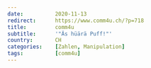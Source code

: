 ```yaml
---
date:          2020-11-13
redirect:      https://www.comm4u.ch/?p=718
title:         comm4u
subtitle:      '"Äs hüärä Puff!"'
country:       CH
categories:    [Zahlen, Manipulation]
tags:          [comm4u]
---
```

